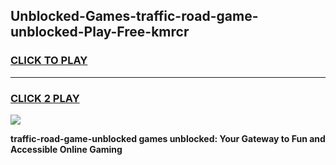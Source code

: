 
## Unblocked-Games-traffic-road-game-unblocked-Play-Free-kmrcr
<h3>
<a href="https://premium76.site?title=traffic-road-game-unblocked&ref=23A">CLICK TO PLAY</a></h3>
<hr>

<h3>
<a href="https://premium76.site?title=traffic-road-game-unblocked&ref=23A">CLICK 2 PLAY</a>
  
</h3>

<a href="https://premium76.site?title=traffic-road-game-unblocked&ref=23A"><img src="https://clearcache.store/games.png"></a>


**traffic-road-game-unblocked games unblocked: Your Gateway to Fun and Accessible Online Gaming**

